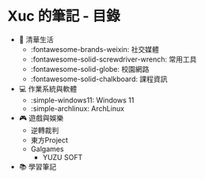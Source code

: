 # Xuc 的筆記 - 目錄

- 🏫 清華生活
    - :fontawesome-brands-weixin: 社交媒體
    - :fontawesome-solid-screwdriver-wrench: 常用工具
    - :fontawesome-solid-globe: 校園網路
    - :fontawesome-solid-chalkboard: 課程資訊
- 💻 作業系統與軟體
    - :simple-windows11: Windows 11
    - :simple-archlinux: ArchLinux
- 🎮 遊戲與娛樂
    - 逆轉裁判
    - 東方Project
    - Galgames
        - YUZU SOFT
- 📚 學習筆記